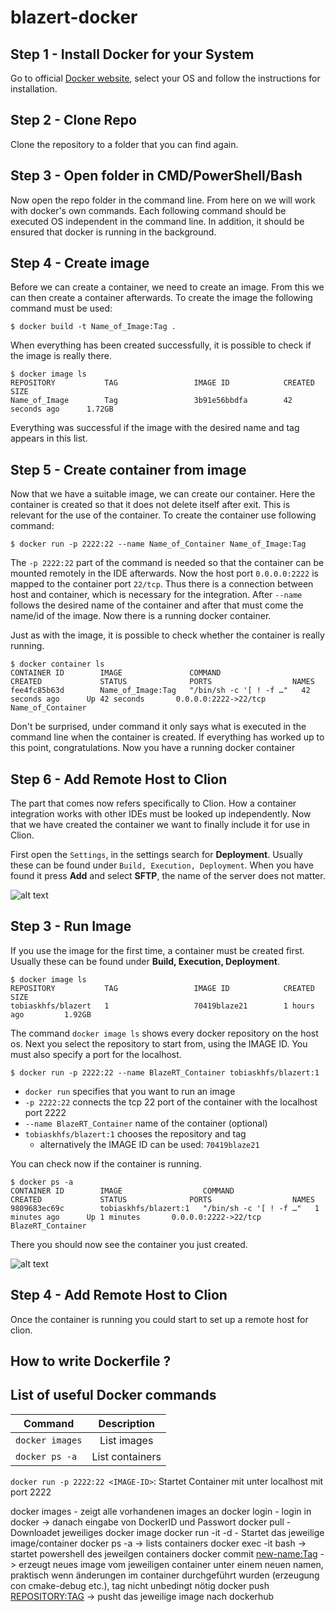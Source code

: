 # blazert-docker

## Step 1 - Install Docker for your System

Go to official [Docker website](https://docs.docker.com/get-docker/), select your OS and follow the instructions for
installation.

## Step 2 - Clone Repo

Clone the repository to a folder that you can find again.

## Step 3 - Open folder in CMD/PowerShell/Bash

Now open the repo folder in the command line. From here on we will work with docker's own commands. Each following
command should be executed OS independent in the command line. In addition, it should be ensured that docker is running
in the background.

## Step 4 - Create image

Before we can create a container, we need to create an image. From this we can then create a container afterwards. To
create the image the following command must be used:

````
$ docker build -t Name_of_Image:Tag .
````

When everything has been created successfully, it is possible to check if the image is really there.

````
$ docker image ls
REPOSITORY           TAG                 IMAGE ID            CREATED             SIZE
Name_of_Image        Tag                 3b91e56bbdfa        42 seconds ago      1.72GB
````

Everything was successful if the image with the desired name and tag appears in this list.

## Step 5 - Create container from image

Now that we have a suitable image, we can create our container. Here the container is created so that it does not delete
itself after exit. This is relevant for the use of the container. To create the container use following command:

````
$ docker run -p 2222:22 --name Name_of_Container Name_of_Image:Tag
````

The `-p 2222:22` part of the command is needed so that the container can be mounted remotely in the IDE afterwards. Now
the host port `0.0.0.0:2222` is mapped to the container port `22/tcp`. Thus there is a connection between host and
container, which is necessary for the integration. After `--name` follows the desired name of the container and after
that must come the name/id of the image. Now there is a running docker container.

Just as with the image, it is possible to check whether the container is really running.

````
$ docker container ls
CONTAINER ID        IMAGE               COMMAND                  CREATED             STATUS              PORTS                  NAMES
fee4fc85b63d        Name_of_Image:Tag   "/bin/sh -c '[ ! -f …"   42 seconds ago      Up 42 seconds       0.0.0.0:2222->22/tcp   Name_of_Container
````

Don't be surprised, under command it only says what is executed in the command line when the container is created. If
everything has worked up to this point, congratulations. Now you have a running docker container

## Step 6 - Add Remote Host to Clion

The part that comes now refers specifically to Clion. How a container integration works with other IDEs must be looked
up independently. Now that we have created the container we want to finally include it for use in Clion.

First open the `Settings`, in the settings search for **Deployment**. Usually these can be found
under ``Build, Execution, Deployment``. When you have found it press **Add** and select **SFTP**, the name of the server
does not matter. 

![alt text](https://github.com/tobiask-hfs/blazert-docker/blob/master/readme_images/SFTPPNG.PNG)
## Step 3 - Run Image

If you use the image for the first time, a container must be created first. Usually these can be found under **Build,
Execution, Deployment**.

```
$ docker image ls
REPOSITORY           TAG                 IMAGE ID            CREATED             SIZE
tobiaskhfs/blazert   1                   70419blaze21        1 hours ago         1.92GB
```

The command ``docker image ls`` shows every docker repository on the host os. Next you select the repository to start
from, using the IMAGE ID. You must also specify a port for the localhost.

```
$ docker run -p 2222:22 --name BlazeRT_Container tobiaskhfs/blazert:1
```

- ``docker run`` specifies that you want to run an image
- ``-p 2222:22`` connects the tcp 22 port of the container with the localhost port 2222
- ``--name BlazeRT_Container`` name of the container (optional)
- ``tobiaskhfs/blazert:1`` chooses the repository and tag
    - alternatively the IMAGE ID can be used: ``70419blaze21``

You can check now if the container is running.

```
$ docker ps -a
CONTAINER ID        IMAGE                  COMMAND                  CREATED             STATUS              PORTS                  NAMES
9809683ec69c        tobiaskhfs/blazert:1   "/bin/sh -c '[ ! -f …"   1 minutes ago      Up 1 minutes       0.0.0.0:2222->22/tcp   BlazeRT_Container
```

There you should now see the container you just created.

![alt text](https://cdn.dumpaday.com/wp-content/uploads/2018/09/photos-21-3.jpg)

## Step 4 - Add Remote Host to Clion

Once the container is running you could start to set up a remote host for clion.

## How to write Dockerfile ?

## List of useful Docker commands

| Command       | Description   | 
| ------------- |:-------------:| 
| `docker images`     | List images  | 
| `docker ps -a`      | List containers      | 

`docker run -p 2222:22 <IMAGE-ID>`: Startet Container mit unter localhost mit port 2222

docker images - zeigt alle vorhandenen images an docker login - login in docker -> danach eingabe von DockerID und
Passwort docker pull <image-name> - Downloadet jeweiliges docker image docker run -it -d <REPOSITORY> - Startet das
jeweilige image/container docker ps -a -> lists containers docker exec -it <CONTAINER-ID> bash -> startet powershell des
jeweilgen containers docker commit <CONTAINER-ID> <new-name:Tag> -> erzeugt neues image vom jeweiligen container unter
einem neuen namen, praktisch wenn änderungen im container durchgeführt wurden (erzeugung con cmake-debug etc.), tag
nicht unbedingt nötig docker push <REPOSITORY:TAG> -> pusht das jeweilige image nach dockerhub
